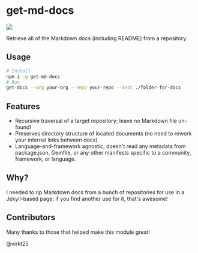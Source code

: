 # get-md-docs

![](https://travis-ci.org/kjdelisle/get-md-docs.svg?branch=master)

Retrieve all of the Markdown docs (including README) from a repository.

## Usage

```sh
# Install
npm i -g get-md-docs
# Run
get-docs --org your-org --repo your-repo --dest ./folder-for-docs
```

## Features

* Recursive traversal of a target repository; leave no Markdown file un-found!
* Preserves directory structure of located documents (no need to rework your
  internal links between docs)
* Language-and-framework agnostic; doesn't read any metadata from package.json,
  Gemfile, or any other manifests specific to a community, framework, or
  language.

## Why?

I needed to rip Markdown docs from a bunch of repositories for use in a
Jekyll-based page; if you find another use for it, that's awesome!

## Contributors

Many thanks to those that helped make this module great!

@virkt25
